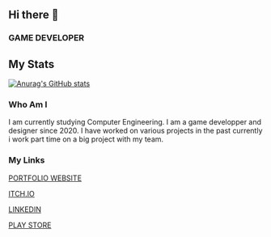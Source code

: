 ## Hi there 👋

### GAME DEVELOPER

## My Stats

[![Anurag's GitHub stats](https://github-readme-stats.vercel.app/api?username=YasarGencer)](https://github.com/YasarGencer/github-readme-stats)

### Who Am I

I am currently studying Computer Engineering. I am a game developper and designer since 2020. I have worked on various projects in the past currently i work part time on a big project with my team.

### My Links

[PORTFOLIO WEBSITE](https://yasargencer.github.io "Game Website")

[ITCH.IO](https://benyasar.itch.io "Itch.io")

[LINKEDIN](https://www.linkedin.com/in/yasargencer/ "LınkedIn")

[PLAY STORE](https://play.google.com/store/apps/dev?id=8567089145193331467 "Play Store")


